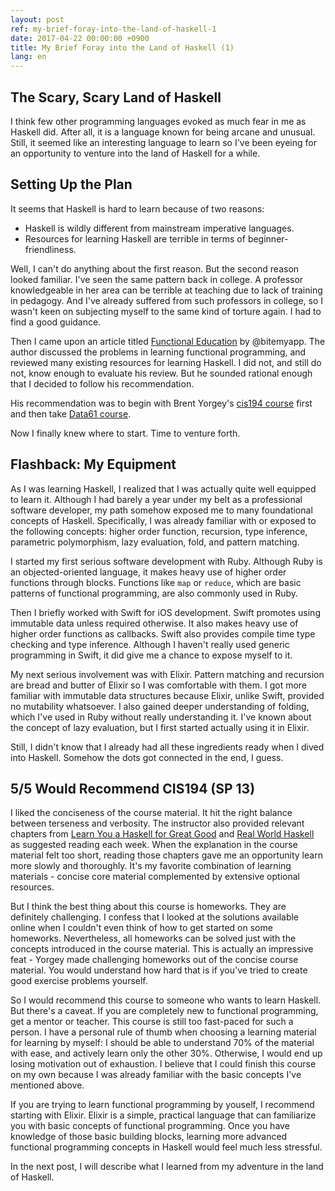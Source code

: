 ```yaml
---
layout: post
ref: my-brief-foray-into-the-land-of-haskell-1
date: 2017-04-22 00:00:00 +0900
title: My Brief Foray into the Land of Haskell (1)
lang: en
---
```


## The Scary, Scary Land of Haskell

I think few other programming languages evoked as much fear in me as Haskell did. After all, it is a language known for being arcane and unusual. Still, it seemed like an interesting language to learn so I've been eyeing for an opportunity to venture into the land of Haskell for a while.

## Setting Up the Plan

It seems that Haskell is hard to learn because of two reasons:

* Haskell is wildly different from mainstream imperative languages.
* Resources for learning Haskell are terrible in terms of beginner-friendliness.

Well, I can't do anything about the first reason. But the second reason looked familiar. I've seen the same pattern back in college. A professor knowledgeable in her area can be terrible at teaching due to lack of training in pedagogy. And I've already suffered from such professors in college, so I wasn't keen on subjecting myself to the same kind of torture again. I had to find a good guidance.

Then I came upon an article titled [Functional Education](http://bitemyapp.com/posts/2014-12-31-functional-education.html) by @bitemyapp. The author discussed the problems in learning functional programming, and reviewed many existing resources for learning Haskell. I did not, and still do not, know enough to evaluate his review. But he sounded rational enough that I decided to follow his recommendation.

His recommendation was to begin with Brent Yorgey's [cis194 course](http://www.seas.upenn.edu/~cis194/spring13/lectures.html) first and then take [Data61 course](https://github.com/data61/fp-course).

Now I finally knew where to start. Time to venture forth.

## Flashback: My Equipment

As I was learning Haskell, I realized that I was actually quite well equipped to learn it. Although I had barely a year under my belt as a professional software developer, my path somehow exposed me to many foundational concepts of Haskell. Specifically, I was already familiar with or exposed to the following concepts: higher order function, recursion, type inference, parametric polymorphism, lazy evaluation, fold, and pattern matching.

I started my first serious software development with Ruby. Although Ruby is an objected-oriented language, it makes heavy use of higher order functions through blocks. Functions like `map` or `reduce`, which are basic patterns of functional programming, are also commonly used in Ruby.

Then I briefly worked with Swift for iOS development. Swift promotes using immutable data unless required otherwise. It also makes heavy use of higher order functions as callbacks. Swift also provides compile time type checking and type inference. Although I haven't really used generic programming in Swift, it did give me a chance to expose myself to it.

My next serious involvement was with Elixir. Pattern matching and recursion are bread and butter of Elixir so I was comfortable with them. I got more familiar with immutable data structures because Elixir, unlike Swift, provided no mutability whatsoever. I also gained deeper understanding of folding, which I've used in Ruby without really understanding it. I've known about the concept of lazy evaluation, but I first started actually using it in Elixir.

Still, I didn't know that I already had all these ingredients ready when I dived into Haskell. Somehow the dots got connected in the end, I guess.

## 5/5 Would Recommend CIS194 (SP 13)

I liked the conciseness of the course material. It hit the right balance between terseness and verbosity. The instructor also provided relevant chapters from [Learn You a Haskell for Great Good](http://learnyouahaskell.com/) and [Real World Haskell](http://book.realworldhaskell.org/) as suggested reading each week. When the explanation in the course material felt too short, reading those chapters gave me an opportunity learn more slowly and thoroughly. It's my favorite combination of learning materials - concise core material complemented by extensive optional resources.

But I think the best thing about this course is homeworks. They are definitely challenging. I confess that I looked at the solutions available online when I couldn't even think of how to get started on some homeworks. Nevertheless, all homeworks can be solved just with the concepts introduced in the course material. This is actually an impressive feat - Yorgey made challenging homeworks out of the concise course material. You would understand how hard that is if you've tried to create good exercise problems yourself.

So I would recommend this course to someone who wants to learn Haskell. But there's a caveat. If you are completely new to functional programming, get a mentor or teacher. This course is still too fast-paced for such a person. I have a personal rule of thumb when choosing a learning material for learning by myself: I should be able to understand 70% of the material with ease, and actively learn only the other 30%. Otherwise, I would end up losing motivation out of exhaustion. I believe that I could finish this course on my own because I was already familiar with the basic concepts I've mentioned above.

If you are trying to learn functional programming by youself, I recommend starting with Elixir. Elixir is a simple, practical language that can familiarize you with basic concepts of functional programming. Once you have knowledge of those basic building blocks, learning more advanced functional programming concepts in Haskell would feel much less stressful.

In the next post, I will describe what I learned from my adventure in the land of Haskell.